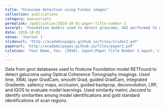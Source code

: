 ```yaml
---
title: "Glaucoma detection using Fundus images"
collection: publications
category: manuscripts
permalink: /publication/2010-10-01-paper-title-number-2
excerpt: 'Foundation models used to detect glaucoma. XAI performed to evaluate accuracy of model learning.'
date: 2010-10-01
venue: 'Journal 1'
slidesurl: 'http://academicpages.github.io/files/slides2.pdf'
paperurl: 'http://academicpages.github.io/files/paper2.pdf'
citation: 'Your Name, You. (2010). &quot;Paper Title Number 2.&quot; <i>Journal 1</i>. 1(2)
.'
---
```


Data from govt databases used to finetune Foundation model RETFound to detect galucoma using Optical Coherence Tomography imagings. Used lime, XRAI, layer GradCam, smooth Grad, guided GradCam, Integrated Gradients. saliency maps, occlusion, guided backprop, deconvolution, LRP, and IGOS to evaluate model learnings.
Used similarity metric *Jaccard* to identify similarities among model identifications and gold standard identifications of scan regions.